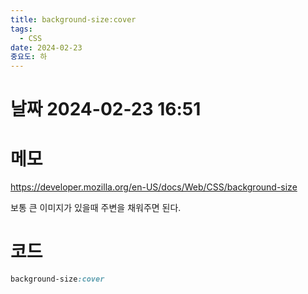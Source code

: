 ```yaml
---
title: background-size:cover
tags:
  - CSS
date: 2024-02-23
중요도: 하
---
```

# 날짜  2024-02-23 16:51

# 메모
https://developer.mozilla.org/en-US/docs/Web/CSS/background-size

보통 큰 이미지가 있을때 주변을 채워주면 된다.

# 코드
```css
background-size:cover
```